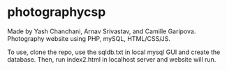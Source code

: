 # photographycsp


Made by Yash Chanchani, Arnav Srivastav, and Camille Garipova. Photography website using PHP, mySQL, HTML/CSS/JS. 


To use, clone the repo, use the sqldb.txt in local mysql GUI and create the database. Then, run index2.html in localhost server and website will run. 
